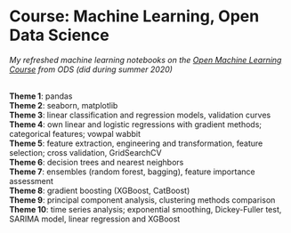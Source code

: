 # Course: Machine Learning, Open Data Science

*My refreshed machine learning notebooks on the [Open Machine Learning Course](https://mlcourse.ai/) from ODS (did during summer 2020)*

<br>**Theme 1**: pandas
<br>**Theme 2**: seaborn, matplotlib
<br>**Theme 3**: linear classification and regression models, validation curves
<br>**Theme 4**: own linear and logistic regressions with gradient methods; categorical features; vowpal wabbit
<br>**Theme 5**: feature extraction, engineering and transformation, feature selection; cross validation, GridSearchCV
<br>**Theme 6**: decision trees and nearest neighbors
<br>**Theme 7**: ensembles (random forest, bagging), feature importance assessment
<br>**Theme 8**: gradient boosting (XGBoost, CatBoost)
<br>**Theme 9**: principal component analysis, clustering methods comparison
**Theme 10**: time series analysis; exponential smoothing, Dickey-Fuller test, SARIMA model, linear regression and XGBoost
